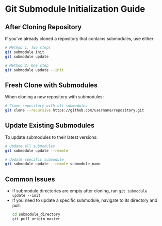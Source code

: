 # Git Submodule Initialization Guide

## After Cloning Repository

If you've already cloned a repository that contains submodules, use either:

```bash
# Method 1: Two steps
git submodule init
git submodule update

# Method 2: One step
git submodule update --init
```

## Fresh Clone with Submodules

When cloning a new repository with submodules:

```bash
# Clone repository with all submodules
git clone --recursive https://github.com/username/repository.git
```

## Update Existing Submodules

To update submodules to their latest versions:

```bash
# Update all submodules
git submodule update --remote

# Update specific submodule
git submodule update --remote submodule_name
```

## Common Issues
- If submodule directories are empty after cloning, run `git submodule update --init`
- If you need to update a specific submodule, navigate to its directory and pull:
  ```bash
  cd submodule_directory
  git pull origin master
  ```
